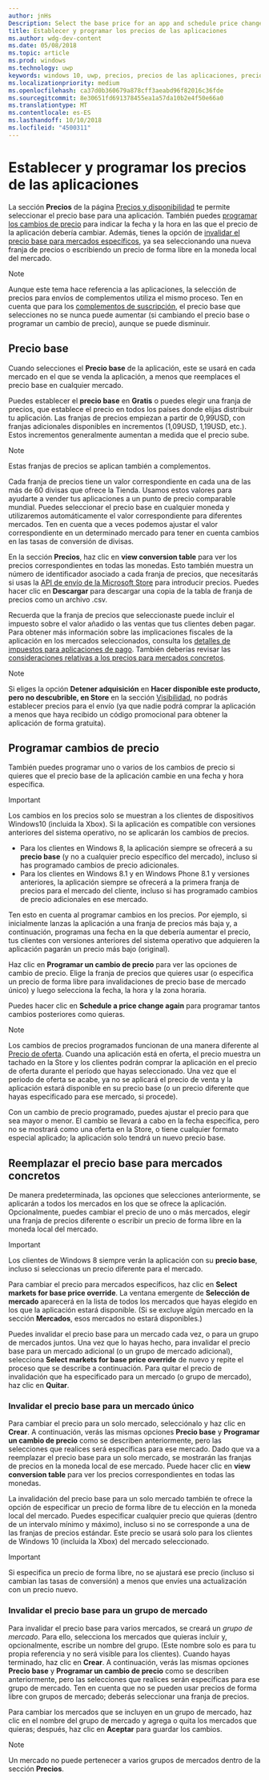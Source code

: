 ```yaml
---
author: jnHs
Description: Select the base price for an app and schedule price changes. You can also customize these options for specific markets.
title: Establecer y programar los precios de las aplicaciones
ms.author: wdg-dev-content
ms.date: 05/08/2018
ms.topic: article
ms.prod: windows
ms.technology: uwp
keywords: windows 10, uwp, precios, precios de las aplicaciones, precio de la aplicación, vender aplicaciones, cambio de precio, precio personalizado, precio, precios, costo, reemplazar el precio base, precio de forma libre, forma libre
ms.localizationpriority: medium
ms.openlocfilehash: ca37d0b360679a878cff3aeabd96f82016c36fde
ms.sourcegitcommit: 8e30651fd691378455ea1a57da10b2e4f50e66a0
ms.translationtype: MT
ms.contentlocale: es-ES
ms.lasthandoff: 10/10/2018
ms.locfileid: "4500311"
---
```

# <a name="set-and-schedule-app-pricing"></a>Establecer y programar los precios de las aplicaciones

La sección **Precios** de la página [Precios y disponibilidad](set-app-pricing-and-availability.md) te permite seleccionar el precio base para una aplicación. También puedes [programar los cambios de precio](#schedule-price-changes) para indicar la fecha y la hora en las que el precio de la aplicación debería cambiar. Además, tienes la opción de [invalidar el precio base para mercados específicos](#override-base-price-for-specific-markets), ya sea seleccionando una nueva franja de precios o escribiendo un precio de forma libre en la moneda local del mercado.

> [!NOTE]
> Aunque este tema hace referencia a las aplicaciones, la selección de precios para envíos de complementos utiliza el mismo proceso. Ten en cuenta que para los [complementos de suscripción](../monetize/enable-subscription-add-ons-for-your-app.md), el precio base que selecciones no se nunca puede aumentar (si cambiando el precio base o programar un cambio de precio), aunque se puede disminuir.

## <a name="base-price"></a>Precio base

Cuando selecciones el **Precio base** de la aplicación, este se usará en cada mercado en el que se venda la aplicación, a menos que reemplaces el precio base en cualquier mercado.

Puedes establecer el **precio base** en **Gratis** o puedes elegir una franja de precios, que establece el precio en todos los países donde elijas distribuir tu aplicación. Las franjas de precios empiezan a partir de 0,99USD, con franjas adicionales disponibles en incrementos (1,09USD, 1,19USD, etc.). Estos incrementos generalmente aumentan a medida que el precio sube. 

> [!NOTE]
> Estas franjas de precios se aplican también a complementos. 

Cada franja de precios tiene un valor correspondiente en cada una de las más de 60 divisas que ofrece la Tienda. Usamos estos valores para ayudarte a vender tus aplicaciones a un punto de precio comparable mundial. Puedes seleccionar el precio base en cualquier moneda y utilizaremos automáticamente el valor correspondiente para diferentes mercados. Ten en cuenta que a veces podemos ajustar el valor correspondiente en un determinado mercado para tener en cuenta cambios en las tasas de conversión de divisas.

En la sección **Precios**, haz clic en **view conversion table** para ver los precios correspondientes en todas las monedas. Esto también muestra un número de identificador asociado a cada franja de precios, que necesitarás si usas la [API de envío de la Microsoft Store](../monetize/manage-app-submissions.md#price-tiers) para introducir precios. Puedes hacer clic en **Descargar** para descargar una copia de la tabla de franja de precios como un archivo .csv.

Recuerda que la franja de precios que seleccionaste puede incluir el impuesto sobre el valor añadido o las ventas que tus clientes deben pagar. Para obtener más información sobre las implicaciones fiscales de la aplicación en los mercados seleccionados, consulta los [detalles de impuestos para aplicaciones de pago](tax-details-for-paid-apps.md). También deberías revisar las [consideraciones relativas a los precios para mercados concretos](define-pricing-and-market-selection.md#price-considerations-for-specific-markets).

> [!NOTE]
> Si eliges la opción **Detener adquisición** en **Hacer disponible este producto, pero no descubrible, en Store** en la sección [Visibilidad](choose-visibility-options.md#discoverability), no podrás establecer precios para el envío (ya que nadie podrá comprar la aplicación a menos que haya recibido un código promocional para obtener la aplicación de forma gratuita).

## <a name="schedule-price-changes"></a>Programar cambios de precio

También puedes programar uno o varios de los cambios de precio si quieres que el precio base de la aplicación cambie en una fecha y hora específica. 

> [!IMPORTANT]
> Los cambios en los precios solo se muestran a los clientes de dispositivos Windows10 (incluida la Xbox). Si la aplicación es compatible con versiones anteriores del sistema operativo, no se aplicarán los cambios de precios. 
>
> - Para los clientes en Windows 8, la aplicación siempre se ofrecerá a su **precio base** (y no a cualquier precio específico del mercado), incluso si has programado cambios de precio adicionales. 
> - Para los clientes en Windows 8.1 y en Windows Phone 8.1 y versiones anteriores, la aplicación siempre se ofrecerá a la primera franja de precios para el mercado del cliente, incluso si has programado cambios de precio adicionales en ese mercado.
> 
> Ten esto en cuenta al programar cambios en los precios. Por ejemplo, si inicialmente lanzas la aplicación a una franja de precios más baja y, a continuación, programas una fecha en la que debería aumentar el precio, tus clientes con versiones anteriores del sistema operativo que adquieren la aplicación pagarán un precio más bajo (original).

Haz clic en **Programar un cambio de precio** para ver las opciones de cambio de precio. Elige la franja de precios que quieres usar (o especifica un precio de forma libre para invalidaciones de precio base de mercado único) y luego selecciona la fecha, la hora y la zona horaria.

Puedes hacer clic en **Schedule a price change again** para programar tantos cambios posteriores como quieras.

> [!NOTE]
> Los cambios de precios programados funcionan de una manera diferente al [Precio de oferta](put-apps-and-add-ons-on-sale.md). Cuando una aplicación está en oferta, el precio muestra un tachado en la Store y los clientes podrán comprar la aplicación en el precio de oferta durante el período que hayas seleccionado. Una vez que el periodo de oferta se acabe, ya no se aplicará el precio de venta y la aplicación estará disponible en su precio base (o un precio diferente que hayas especificado para ese mercado, si procede).
>
> Con un cambio de precio programado, puedes ajustar el precio para que sea mayor o menor. El cambio se llevará a cabo en la fecha especifica, pero no se mostrará como una oferta en la Store, o tiene cualquier formato especial aplicado; la aplicación solo tendrá un nuevo precio base. 


## <a name="override-base-price-for-specific-markets"></a>Reemplazar el precio base para mercados concretos

De manera predeterminada, las opciones que selecciones anteriormente, se aplicarán a todos los mercados en los que se ofrece la aplicación. Opcionalmente, puedes cambiar el precio de uno o más mercados, elegir una franja de precios diferente o escribir un precio de forma libre en la moneda local del mercado.

> [!IMPORTANT]
> Los clientes de Windows 8 siempre verán la aplicación con su **precio base**, incluso si seleccionas un precio diferente para el mercado.

Para cambiar el precio para mercados específicos, haz clic en **Select markets for base price override**. La ventana emergente de **Selección de mercado** aparecerá en la lista de todos los mercados que hayas elegido en los que la aplicación estará disponible. (Si se excluye algún mercado en la sección **Mercados**, esos mercados no estará disponibles.) 

Puedes invalidar el precio base para un mercado cada vez, o para un grupo de mercados juntos. Una vez que lo hayas hecho, para invalidar el precio base para un mercado adicional (o un grupo de mercado adicional), selecciona **Select markets for base price override** de nuevo y repite el proceso que se describe a continuación. Para quitar el precio de invalidación que ha especificado para un mercado (o grupo de mercado), haz clic en **Quitar**.


### <a name="override-the-base-price-for-a-single-market"></a>Invalidar el precio base para un mercado único

Para cambiar el precio para un solo mercado, selecciónalo y haz clic en **Crear**. A continuación, verás las mismas opciones **Precio base** y **Programar un cambio de precio** como se describen anteriormente, pero las selecciones que realices será específicas para ese mercado. Dado que va a reemplazar el precio base para un solo mercado, se mostrarán las franjas de precios en la moneda local de ese mercado. Puede hacer clic en **view conversion table** para ver los precios correspondientes en todas las monedas. 

La invalidación del precio base para un solo mercado también te ofrece la opción de especificar un precio de forma libre de tu elección en la moneda local del mercado. Puedes especificar cualquier precio que quieras (dentro de un intervalo mínimo y máximo), incluso si no se corresponde a una de las franjas de precios estándar. Este precio se usará solo para los clientes de Windows 10 (incluida la Xbox) del mercado seleccionado. 

> [!IMPORTANT]
> Si especifica un precio de forma libre, no se ajustará ese precio (incluso si cambian las tasas de conversión) a menos que envíes una actualización con un precio nuevo. 

### <a name="override-the-base-price-for-a-market-group"></a>Invalidar el precio base para un grupo de mercado

Para invalidar el precio base para varios mercados, se creará un *grupo de mercado*. Para ello, selecciona los mercados que quieras incluir y, opcionalmente, escribe un nombre del grupo. (Este nombre solo es para tu propia referencia y no será visible para los clientes). Cuando hayas terminado, haz clic en **Crear**. A continuación, verás las mismas opciones **Precio base** y **Programar un cambio de precio** como se describen anteriormente, pero las selecciones que realices serán específicas para ese grupo de mercado. Ten en cuenta que no se pueden usar precios de forma libre con grupos de mercado; deberás seleccionar una franja de precios.

Para cambiar los mercados que se incluyen en un grupo de mercado, haz clic en el nombre del grupo de mercado y agrega o quita los mercados que quieras; después, haz clic en **Aceptar** para guardar los cambios. 

> [!NOTE]
> Un mercado no puede pertenecer a varios grupos de mercados dentro de la sección **Precios**.





